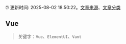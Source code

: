 :alarm_clock: 更新时间: 2025-08-02 18:50:22。[文章来源](/README.md)、[文章分类](/TAGS.md)

## Vue


> 关键字：`Vue`、`ElementUI`、`Vant`




